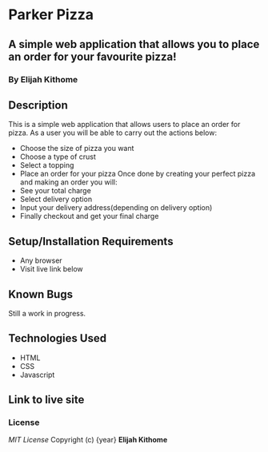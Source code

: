 # Parker Pizza

## A simple web application that allows you to place an order for your favourite pizza!

### By **Elijah Kithome**

## Description
This is a simple web application that allows users to place an order for pizza. As a user you will be able
to carry out the actions below:
* Choose the size of pizza you want
* Choose a type of crust
* Select a topping
* Place an order for your pizza
Once done by creating your perfect pizza and making an order you will:
* See your total charge
* Select delivery option
* Input your delivery address(depending on delivery option)
* Finally checkout and get your final charge

## Setup/Installation Requirements
* Any browser
* Visit live link below

## Known Bugs
Still a work in progress.

## Technologies Used
* HTML
* CSS
* Javascript

## Link to live site

### License
*MIT License*
Copyright (c) {year} **Elijah Kithome**